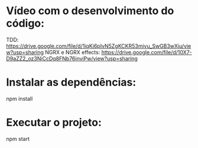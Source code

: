 # Vídeo com o desenvolvimento do código:
TDD: https://drive.google.com/file/d/1iqKi6pIvN5ZgKCKR53mivu_SwGB3wXju/view?usp=sharing
NGRX e NGRX effects: https://drive.google.com/file/d/10X7-D9aZZ2_oz3NiCcDq8FNb76inviPw/view?usp=sharing

# Instalar as dependências:
npm install

# Executar o projeto:
npm start